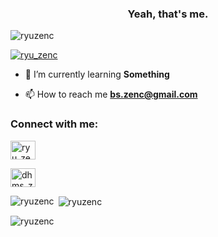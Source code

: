 <h3 align="center">Yeah, that's me.</h3>

<p align="left"> <img src="https://komarev.com/ghpvc/?username=ryuzenc&label=Profile%20views&color=0e75b6&style=flat" alt="ryuzenc" /> </p>

<p align="left"> <a href="https://twitter.com/ryu_zenc" target="blank"><img src="https://img.shields.io/twitter/follow/ryu_zenc?logo=twitter&style=for-the-badge" alt="ryu_zenc" /></a> </p>

- 🌱 I’m currently learning **Something**

- 📫 How to reach me **bs.zenc@gmail.com**

<h3 align="left">Connect with me:</h3>
<p align="left">

<a href="https://twitter.com/ryu_zenc" target="blank"><img align="center" src="https://raw.githubusercontent.com/rahuldkjain/github-profile-readme-generator/master/src/images/icons/Social/twitter.svg" alt="ryu_zenc" height="30" width="40" /></a>
  
<a href="https://instagram.com/dhms_zc" target="blank"><img align="center" src="https://raw.githubusercontent.com/rahuldkjain/github-profile-readme-generator/master/src/images/icons/Social/instagram.svg" alt="dhms_zc" height="30" width="40" /></a>

<p><img align="left" src="https://github-readme-stats.vercel.app/api/top-langs?username=ryuzenc&show_icons=true&locale=en&layout=compact" alt="ryuzenc" /></p>

<p>&nbsp;<img align="center" src="https://github-readme-stats.vercel.app/api?username=ryuzenc&show_icons=true&locale=en" alt="ryuzenc" /></p>

<p><img align="center" src="https://github-readme-streak-stats.herokuapp.com/?user=ryuzenc&" alt="ryuzenc" /></p>
